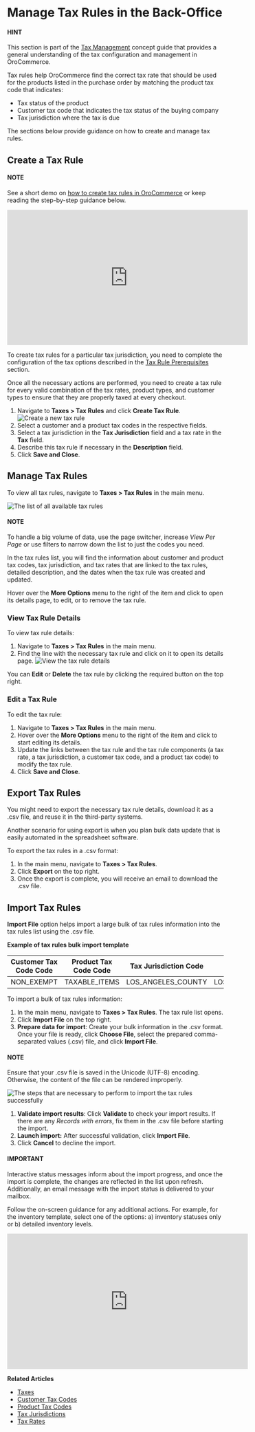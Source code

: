 <a id="tax-rules"></a>

# Manage Tax Rules in the Back-Office

<!-- begin -->

#### HINT
This section is part of the [Tax Management](../../../concept-guides/administration/taxes/index.md#concept-guide-taxes) concept guide that provides a general understanding of the tax configuration and management in OroCommerce.

Tax rules help OroCommerce find the correct tax rate that should be used for the products listed in the purchase order by matching the product tax code that indicates:

* Tax status of the product
* Customer tax code that indicates the tax status of the buying company
* Tax jurisdiction where the tax is due

The sections below provide guidance on how to create and manage tax rules.

## Create a Tax Rule

#### NOTE
See a short demo on <a href="https://academy.oroinc.com/media-library/create-tax-rules" target="_blank">how to create tax rules in OroCommerce</a> or keep reading the step-by-step guidance below.

<iframe width="560" height="315" src="https://www.youtube.com/embed/Ma0JOwn9VVs" frameborder="0" allowfullscreen></iframe>

To create tax rules for a particular tax jurisdiction, you need to complete the configuration of the tax options described in the [Tax Rule Prerequisites](../index.md#tax-rule-prerequisites) section.

Once all the necessary actions are performed, you need to create a tax rule for every valid combination of the tax rates, product types, and customer types to ensure that they are properly taxed at every checkout.

1. Navigate to **Taxes > Tax Rules** and click **Create Tax Rule**.
   ![Create a new tax rule](user/img/taxes/tax_rules_create.png)
2. Select a customer and a product tax codes in the respective fields.
3. Select a tax jurisdiction in the **Tax Jurisdiction** field and a tax rate in the **Tax** field.
4. Describe this tax rule if necessary in the **Description** field.
5. Click **Save and Close**.

## Manage Tax Rules

To view all tax rules, navigate to **Taxes > Tax Rules** in the main menu.

![The list of all available tax rules](user/img/taxes/all_tax_rules.png)

#### NOTE
To handle a big volume of data, use the page switcher, increase *View Per Page* or use filters to narrow down the list to just the codes you need.

In the tax rules list, you will find the information about customer and product tax codes, tax jurisdiction, and tax rates that are linked to the tax rules, detailed description, and the dates when the tax rule was created and updated.

Hover over the <i class="fa fa-ellipsis-h fa-lg" aria-hidden="true"></i> **More Options** menu to the right of the item and click <i class="fa fa-eye fa-lg" aria-hidden="true"></i> to open its details page, <i class="fa fa-edit fa-lg" aria-hidden="true"></i> to edit, or  <i class="fas fa-trash-alt" aria-hidden="true"></i> to remove the tax rule.

### View Tax Rule Details

To view tax rule details:

1. Navigate to **Taxes > Tax Rules** in the main menu.
2. Find the line with the necessary tax rule and click on it to open its details page.
   ![View the tax rule details](user/img/taxes/tax_rules_view.png)

You can <i class="fa fa-edit fa-lg" aria-hidden="true"></i> **Edit** or <i class="fas fa-trash-alt" aria-hidden="true"></i> **Delete** the tax rule by clicking the required button on the top right.

<a id="tax-rules-edit"></a>

### Edit a Tax Rule

To edit the tax rule:

1. Navigate to **Taxes > Tax Rules** in the main menu.
2. Hover over the <i class="fa fa-ellipsis-h fa-lg" aria-hidden="true"></i> **More Options** menu to the right of the item and click <i class="fa fa-edit fa-lg" aria-hidden="true"></i> to start editing its details.
3. Update the links between the tax rule and the tax rule components (a tax rate, a tax jurisdiction, a customer tax code, and a product tax code) to modify the tax rule.
4. Click **Save and Close**.

## Export Tax Rules

You might need to export the necessary tax rule details, download it as a .csv file, and reuse it in the third-party systems.

Another scenario for using export is when you plan bulk data update that is easily automated in the spreadsheet software.

To export the tax rules in a .csv format:

1. In the main menu, navigate to **Taxes > Tax Rules**.
2. Click **Export** on the top right.
3. Once the export is complete, you will receive an email to download the .csv file.

## Import Tax Rules

**Import File** option helps import a large bulk of tax rules information into the tax rules list using the .csv file.

**Example of tax rules bulk import template**

| Customer Tax Code Code   | Product Tax Code Code   | Tax Jurisdiction Code   | Tax Code                     |
|--------------------------|-------------------------|-------------------------|------------------------------|
| NON_EXEMPT               | TAXABLE_ITEMS           | LOS_ANGELES_COUNTY      | LOS_ANGELES_COUNTY_SALES_TAX |

To import a bulk of tax rules information:

1. In the main menu, navigate to **Taxes > Tax Rules**. The tax rule list opens.
2. Click **Import File** on the top right.
3. **Prepare data for import**: Create your bulk information in the .csv format. Once your file is ready, click **Choose File**, select the prepared comma-separated values (.csv) file, and click **Import File**.

#### NOTE
Ensure that your .csv file is saved in the Unicode (UTF-8) encoding. Otherwise, the content of the file can be rendered improperly.

![The steps that are necessary to perform to import the tax rules successfully](user/img/taxes/import_tax_rules.png)
1. **Validate import results**: Click **Validate** to check your import results. If there are any *Records with errors*, fix them in the .csv file before starting the import.
2. **Launch import:** After successful validation, click **Import File**.
3. Click **Cancel** to decline the import.

#### IMPORTANT
Interactive status messages inform about the import progress, and once the import is complete, the changes are reflected in the list upon refresh. Additionally, an email message with the import status is delivered to your mailbox.

Follow the on-screen guidance for any additional actions. For example, for the inventory template, select one of the options: a) inventory statuses only or b) detailed inventory levels.

<iframe width="560" height="315" src="https://www.youtube.com/embed/p5HrsdMUB7A" title="YouTube video player" frameborder="0" allow="accelerometer; autoplay; clipboard-write; encrypted-media; gyroscope; picture-in-picture" allowfullscreen></iframe>
<!-- finish -->

**Related Articles**

* [Taxes](../index.md#user-guide-taxes)
* [Customer Tax Codes](../customer-tax-codes/index.md#user-guide-taxes-customer-tax-codes)
* [Product Tax Codes](../product-tax-codes/index.md#taxes-product-tax-code)
* [Tax Jurisdictions](../tax-jurisdictions/index.md#taxes-tax-jurisdiction)
* [Tax Rates](../taxes/index.md#user-guide-taxes-tax-rates)

<!-- finish -->
<!-- fa-bars = fa-navicon -->
<!-- Ic Tiles is used as Set As Default in saved views, and as tiles in display layout options -->
<!-- IcPencil refers to Rename in Commerce and Inline Editing in CRM -->
<!-- Check mark in the square. -->
<!-- SortDesc is also used as drop-down arrow -->

